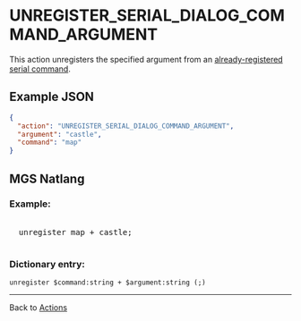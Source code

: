 # UNREGISTER_SERIAL_DIALOG_COMMAND_ARGUMENT

This action unregisters the specified argument from an [already-registered serial command](../REGISTER_SERIAL_DIALOG_COMMAND).

## Example JSON

```json
{
  "action": "UNREGISTER_SERIAL_DIALOG_COMMAND_ARGUMENT",
  "argument": "castle",
  "command": "map"
}
```

## MGS Natlang

### Example:

<pre class="HyperMD-codeblock mgs">

  <span class="verb">unregister</span> <span class="string">map</span> <span class="operator">+</span> <span class="string">castle</span><span class="terminator">;</span>

</pre>

### Dictionary entry:

```
unregister $command:string + $argument:string (;)
```

---

Back to [Actions](../actions)
